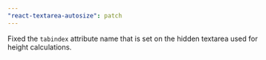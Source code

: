 ```yaml
---
"react-textarea-autosize": patch
---
```


Fixed the `tabindex` attribute name that is set on the hidden textarea used for height calculations.
